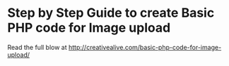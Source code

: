 # Step by Step Guide to create Basic PHP code for Image upload
Read the full blow at http://creativealive.com/basic-php-code-for-image-upload/

